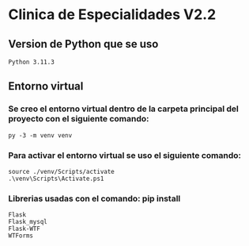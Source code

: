 # Clinica de Especialidades V2.2
## Version de Python que se uso
    Python 3.11.3


## Entorno virtual
### Se creo el entorno virtual dentro de la carpeta principal del proyecto con el siguiente comando:
    py -3 -m venv venv
### Para activar el entorno virtual se uso el siguiente comando:
    source ./venv/Scripts/activate
    .\venv\Scripts\Activate.ps1


### Librerias usadas con el comando: pip install
    Flask
    Flask_mysql
    Flask-WTF 
    WTForms
